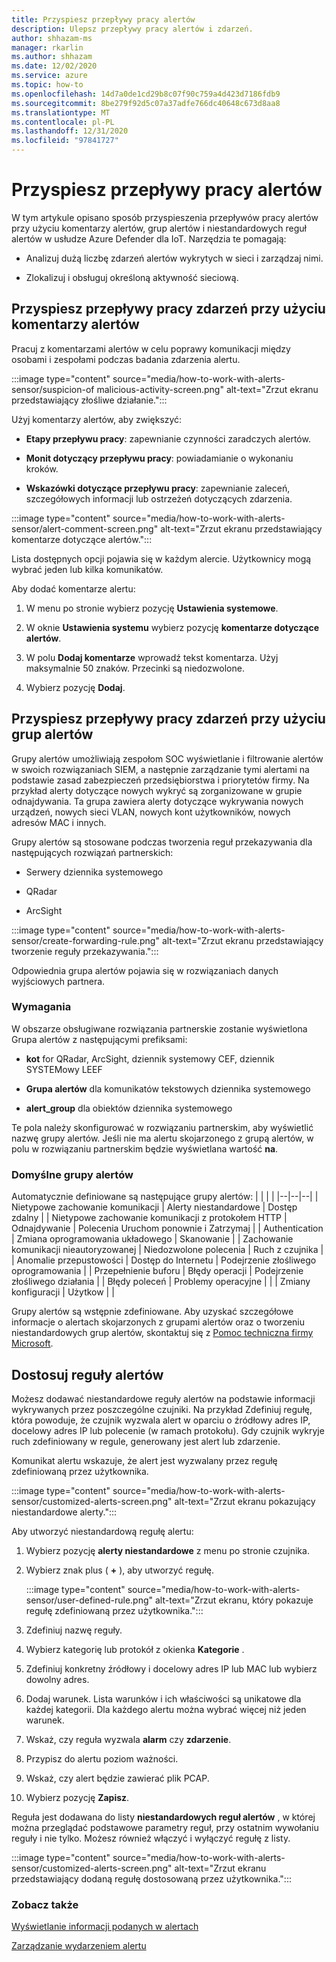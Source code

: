 ```yaml
---
title: Przyspiesz przepływy pracy alertów
description: Ulepsz przepływy pracy alertów i zdarzeń.
author: shhazam-ms
manager: rkarlin
ms.author: shhazam
ms.date: 12/02/2020
ms.service: azure
ms.topic: how-to
ms.openlocfilehash: 14d7a0de1cd29b8c07f90c759a4d423d7186fdb9
ms.sourcegitcommit: 8be279f92d5c07a37adfe766dc40648c673d8aa8
ms.translationtype: MT
ms.contentlocale: pl-PL
ms.lasthandoff: 12/31/2020
ms.locfileid: "97841727"
---
```

# <a name="accelerate-alert-workflows"></a>Przyspiesz przepływy pracy alertów

W tym artykule opisano sposób przyspieszenia przepływów pracy alertów przy użyciu komentarzy alertów, grup alertów i niestandardowych reguł alertów w usłudze Azure Defender dla IoT.  Narzędzia te pomagają:

- Analizuj dużą liczbę zdarzeń alertów wykrytych w sieci i zarządzaj nimi.

- Zlokalizuj i obsługuj określoną aktywność sieciową.

## <a name="accelerate-incident-workflows-by-using-alert-comments"></a>Przyspiesz przepływy pracy zdarzeń przy użyciu komentarzy alertów

Pracuj z komentarzami alertów w celu poprawy komunikacji między osobami i zespołami podczas badania zdarzenia alertu.

:::image type="content" source="media/how-to-work-with-alerts-sensor/suspicion-of malicious-activity-screen.png" alt-text="Zrzut ekranu przedstawiający złośliwe działanie.":::

Użyj komentarzy alertów, aby zwiększyć:

- **Etapy przepływu pracy**: zapewnianie czynności zaradczych alertów.

- **Monit dotyczący przepływu pracy**: powiadamianie o wykonaniu kroków.

- **Wskazówki dotyczące przepływu pracy**: zapewnianie zaleceń, szczegółowych informacji lub ostrzeżeń dotyczących zdarzenia.

:::image type="content" source="media/how-to-work-with-alerts-sensor/alert-comment-screen.png" alt-text="Zrzut ekranu przedstawiający komentarze dotyczące alertów.":::

Lista dostępnych opcji pojawia się w każdym alercie. Użytkownicy mogą wybrać jeden lub kilka komunikatów.

Aby dodać komentarze alertu:

1. W menu po stronie wybierz pozycję **Ustawienia systemowe**.

2. W oknie **Ustawienia systemu** wybierz pozycję **komentarze dotyczące alertów**.

3. W polu **Dodaj komentarze** wprowadź tekst komentarza. Użyj maksymalnie 50 znaków. Przecinki są niedozwolone.

4. Wybierz pozycję **Dodaj**.

## <a name="accelerate-incident-workflows-by-using-alert-groups"></a>Przyspiesz przepływy pracy zdarzeń przy użyciu grup alertów

Grupy alertów umożliwiają zespołom SOC wyświetlanie i filtrowanie alertów w swoich rozwiązaniach SIEM, a następnie zarządzanie tymi alertami na podstawie zasad zabezpieczeń przedsiębiorstwa i priorytetów firmy. Na przykład alerty dotyczące nowych wykryć są zorganizowane w grupie odnajdywania. Ta grupa zawiera alerty dotyczące wykrywania nowych urządzeń, nowych sieci VLAN, nowych kont użytkowników, nowych adresów MAC i innych.

Grupy alertów są stosowane podczas tworzenia reguł przekazywania dla następujących rozwiązań partnerskich:

  - Serwery dziennika systemowego

  - QRadar

  - ArcSight

:::image type="content" source="media/how-to-work-with-alerts-sensor/create-forwarding-rule.png" alt-text="Zrzut ekranu przedstawiający tworzenie reguły przekazywania.":::

Odpowiednia grupa alertów pojawia się w rozwiązaniach danych wyjściowych partnera. 

### <a name="requirements"></a>Wymagania

W obszarze obsługiwane rozwiązania partnerskie zostanie wyświetlona Grupa alertów z następującymi prefiksami:

  - **kot** for QRadar, ArcSight, dziennik systemowy CEF, dziennik SYSTEMowy LEEF

  - **Grupa alertów** dla komunikatów tekstowych dziennika systemowego

  - **alert_group** dla obiektów dziennika systemowego

Te pola należy skonfigurować w rozwiązaniu partnerskim, aby wyświetlić nazwę grupy alertów. Jeśli nie ma alertu skojarzonego z grupą alertów, w polu w rozwiązaniu partnerskim będzie wyświetlana wartość **na**.

### <a name="default-alert-groups"></a>Domyślne grupy alertów

Automatycznie definiowane są następujące grupy alertów:
|  |  |  |
|--|--|--|
| Nietypowe zachowanie komunikacji | Alerty niestandardowe | Dostęp zdalny |
| Nietypowe zachowanie komunikacji z protokołem HTTP | Odnajdywanie | Polecenia Uruchom ponownie i Zatrzymaj |
| Authentication | Zmiana oprogramowania układowego | Skanowanie |
| Zachowanie komunikacji nieautoryzowanej | Niedozwolone polecenia | Ruch z czujnika |
| Anomalie przepustowości | Dostęp do Internetu | Podejrzenie złośliwego oprogramowania |
| Przepełnienie buforu | Błędy operacji | Podejrzenie złośliwego działania |
| Błędy poleceń | Problemy operacyjne |  |
| Zmiany konfiguracji | Użytkow |  |

Grupy alertów są wstępnie zdefiniowane. Aby uzyskać szczegółowe informacje o alertach skojarzonych z grupami alertów oraz o tworzeniu niestandardowych grup alertów, skontaktuj się z [Pomoc techniczna firmy Microsoft](https://support.microsoft.com/supportforbusiness/productselection?sapId=82c88f35-1b8e-f274-ec11-c6efdd6dd099).

## <a name="customize-alert-rules"></a>Dostosuj reguły alertów

Możesz dodawać niestandardowe reguły alertów na podstawie informacji wykrywanych przez poszczególne czujniki. Na przykład Zdefiniuj regułę, która powoduje, że czujnik wyzwala alert w oparciu o źródłowy adres IP, docelowy adres IP lub polecenie (w ramach protokołu). Gdy czujnik wykryje ruch zdefiniowany w regule, generowany jest alert lub zdarzenie.

Komunikat alertu wskazuje, że alert jest wyzwalany przez regułę zdefiniowaną przez użytkownika.

:::image type="content" source="media/how-to-work-with-alerts-sensor/customized-alerts-screen.png" alt-text="Zrzut ekranu pokazujący niestandardowe alerty.":::

Aby utworzyć niestandardową regułę alertu:

1. Wybierz pozycję **alerty niestandardowe** z menu po stronie czujnika.
1. Wybierz znak plus ( **+** ), aby utworzyć regułę.

   :::image type="content" source="media/how-to-work-with-alerts-sensor/user-defined-rule.png" alt-text="Zrzut ekranu, który pokazuje regułę zdefiniowaną przez użytkownika.":::

1. Zdefiniuj nazwę reguły.
1. Wybierz kategorię lub protokół z okienka **Kategorie** .
1. Zdefiniuj konkretny źródłowy i docelowy adres IP lub MAC lub wybierz dowolny adres.
1. Dodaj warunek. Lista warunków i ich właściwości są unikatowe dla każdej kategorii. Dla każdego alertu można wybrać więcej niż jeden warunek.
1. Wskaż, czy reguła wyzwala **alarm** czy **zdarzenie**.
1. Przypisz do alertu poziom ważności.
1. Wskaż, czy alert będzie zawierać plik PCAP.
1. Wybierz pozycję **Zapisz**.

Reguła jest dodawana do listy **niestandardowych reguł alertów** , w której można przeglądać podstawowe parametry reguł, przy ostatnim wywołaniu reguły i nie tylko. Możesz również włączyć i wyłączyć regułę z listy.

:::image type="content" source="media/how-to-work-with-alerts-sensor/customized-alerts-screen.png" alt-text="Zrzut ekranu przedstawiający dodaną regułę dostosowaną przez użytkownika.":::

### <a name="see-also"></a>Zobacz także

[Wyświetlanie informacji podanych w alertach](how-to-view-information-provided-in-alerts.md)

[Zarządzanie wydarzeniem alertu](how-to-manage-the-alert-event.md)
